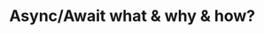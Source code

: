 <!--.slide: class="is-empty" -->
<!--.slide: data-background="./img/clocks.jpg"-->

# Async/Await what & why & how?
